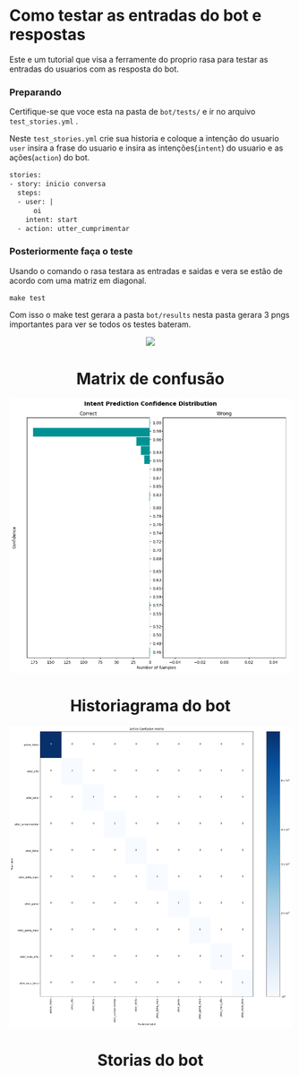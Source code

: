 # Como testar as entradas do bot e respostas

Este e um tutorial que visa a ferramente do proprio rasa para testar as entradas do usuarios com as resposta do bot.

### Preparando

Certifique-se que voce esta na pasta de `bot/tests/` e ir no arquivo `test_stories.yml` .

Neste `test_stories.yml` crie sua historia e coloque a intenção do usuario `user` insira a frase do usuario e insira as intenções(`intent`) do usuario e as ações(`action`) do bot.

    stories:
    - story: inicio conversa
      steps:
      - user: |
          oi
        intent: start
      - action: utter_cumprimentar

### Posteriormente faça o teste

Usando o comando o rasa testara as entradas e saidas e vera se estão de acordo com uma matriz em diagonal.

    make test


Com isso o make test gerara a pasta `bot/results` nesta pasta gerara 3 pngs importantes para ver se todos os testes bateram.


<p align="center">
    <img width="700" src="docs/img/
intent_confusion_matrix.png">
</p>
<h1 align="center">Matrix de confusão</h1>


<p align="center">
    <img width="700" src="docs/img/intent_histogram.png">
</p>
<h1 align="center">Historiagrama do bot</h1>


<p align="center">
    <img width="700" src="docs/img/story_confusion_matrix.png">
</p>
<h1 align="center">Storias do bot</h1>






